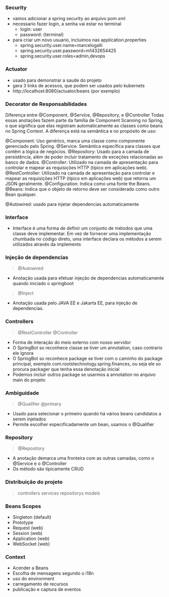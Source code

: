 ### Security
- vamos adicionar a spring security ao arquivo pom.xml
- necessario fazer login, a senha vai estar no terminal
  - login: user
  - password: {terminal}
- para criar um novo usuario, incluimos nas application.properties
  - spring.security.user.name=marcelogalli
  - spring.security.user.password=m1432654425
  - spring.security.user.roles=admin,devops

### Actuator
- usado para demonstrar a saude do projeto
- gera 3 links de acessos, que podem ser usados pelo kubernets
- http://localhost:8080/actuator/beans (por exemplo)

### Decorator de Responsabilidades
Diferença entre @Component, @Service, @Repository, e @Controller
Todas essas anotações fazem parte da família de Component Scanning no Spring, o que significa que elas registram automaticamente as classes como beans no Spring Context. A diferença está na semântica e no propósito de uso:

@Component: Uso genérico, marca uma classe como componente gerenciado pelo Spring.
@Service: Semântica específica para classes que contêm a lógica de negócios.
@Repository: Usado para a camada de persistência, além de poder incluir tratamento de exceções relacionadas ao banco de dados.
@Controller: Utilizado na camada de apresentação para controlar e mapear as requisições HTTP (típico em aplicações web).
@RestController: Utilizado na camada de apresentação para controlar e mapear as requisições HTTP (típico em aplicações web) que retorna um JSON geralmente.
@Configuration: Indica como uma fonte the Beans.
@Beans: Indica que o objeto de retorno deve ser considerado como outro Bean qualquer.

@Autowired: usado para injetar dependencias automaticamente

### Interface
- Interface é uma forma de definir um conjunto de métodos que uma classe deve implementar. Em vez de fornecer uma implementação chumbada no código direto, uma interface declara os métodos a serem utilizados através da implements

### Injeção de dependencias
> @Autowired
- Anotação usada para efetuar injeção de dependencias automaticamente quando iniciado o springboot

> @Inject
- Anotação usada pelo JAVA EE e Jakarta EE, para injeção de dependencias.

### Controllers
> @RestController
> @Controller
- Forma de interação do meio externo com nosso servidor
- O SpringBot so reconhece classe se tiver um annotation, caso contrario ele ignora
- O SpringBot so reconhece package se tiver com o caminho do package principal, exemplo com.rootstechnology.spring.finances, ou seja ele so procura packager que tenha essa denotação inicial
- Podemos incluir outros package se usarmos a annotation no arquivo main do projeto

### Ambiguidade
> @Qualifier
> @primary
- Usado para selecionar o primeiro quando há vários beans candidatos a serem injetados
- Permite escolher especificadamente um bean, usamos o @Qualifier

### Repository
> @Repository
- A anotação demarca uma fronteira com as outras camadas, como o @Service e o @Controller
- Os método são tipicamente CRUD

### Distribuição do projeto
> controllers
> services
> repositorys
> models

### Beans Scopes
- Singleton (default)
- Prototype
- Request (web)
- Session (web)
- Application (web)
- WebSocket (web)

### Context
- Acender a Beans
- Escolha de mensagens segundo o i18n
- uso do environment
- carregamento de recursos
- publicação e captura de eventos